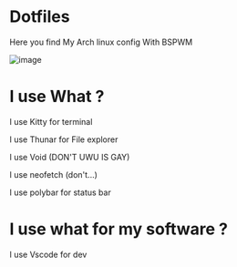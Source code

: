 # Dotfiles
Here you find My Arch linux config
With BSPWM

![image](https://github.com/toude-Archs/Dotfiles/blob/main/ScreenShots/Capture%20d%E2%80%99%C3%A9cran_2023-08-18_18-16-31.png?raw=true)

# I use What ?

I use Kitty for terminal

I use Thunar for File explorer

I use Void (DON'T UWU IS GAY)

I use neofetch (don't...)

I use polybar for status bar 

# I use what for my software ?

I use Vscode for dev
